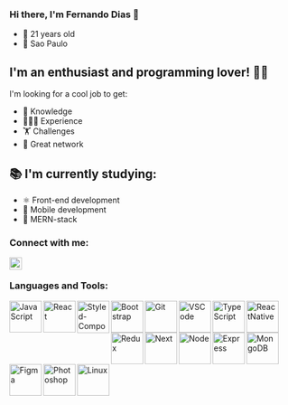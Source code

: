### Hi there, I'm Fernando Dias 👋

- 📅 21 years old
- 📍 Sao Paulo

## I'm an enthusiast and programming lover! 💪🏽

I'm looking for a cool job to get:
- 🧠 Knowledge
- 👨🏽‍💻 Experience
- 🏋️ Challenges
- 👥 Great network

## 📚 I'm currently studying:

- ⚛️ Front-end development
- 📱 Mobile development
- 🚀 MERN-stack


### Connect with me:

[<img align="left" alt="nand0diaz | LinkedIn" width="22px" src="https://cdn.jsdelivr.net/npm/simple-icons@v3/icons/linkedin.svg" />][linkedin]

<br />

### Languages and Tools:

<img align="left" alt="JavaScript" width="57px" height="56px" src="https://miro.medium.com/max/1110/1*S-nV902O1yWwpFbxn0P_xA.png"/>
<img align="left" alt="React" width="57px" height="56px" src="https://res.cloudinary.com/practicaldev/image/fetch/s--qo_Wp38Z--/c_limit%2Cf_auto%2Cfl_progressive%2Cq_auto%2Cw_880/https://dev-to-uploads.s3.amazonaws.com/i/e0nl7ziy1la7bpwj7rsp.png"/>
<img align="left" alt="Styled-Components" width="57px" src="https://styled-components.com/atom.png"/>
<img align="left" alt="Bootstrap" width="57px" height="56px" src="https://getbootstrap.com/docs/4.0/assets/brand/bootstrap-social-logo.png"/>
<img align="left" alt="Git" width="57px" height="56px" src="https://3.bp.blogspot.com/-xhNpNJJyQhk/XIe4GY78RQI/AAAAAAAAItc/ouueFUj2Hqo5dntmnKqEaBJR4KQ4Q2K3ACK4BGAYYCw/s1600/logo%2Bgit%2Bicon.png"/>
<img align="left" alt="VSCode" width="57px" height="56px" src="https://northcreation.agency/assets/Uploads/VSCode__FitWzEwMDAsMTAwMF0.png"/>


<img align="left" alt="TypeScript" width="57px" height="56px" src="https://miro.medium.com/max/816/1*mn6bOs7s6Qbao15PMNRyOA.png"/>
<img align="left" alt="ReactNative" width="57px" height="56px" src="https://res.cloudinary.com/practicaldev/image/fetch/s--qo_Wp38Z--/c_limit%2Cf_auto%2Cfl_progressive%2Cq_auto%2Cw_880/https://dev-to-uploads.s3.amazonaws.com/i/e0nl7ziy1la7bpwj7rsp.png"/>
<img align="left" alt="Redux" width="57px" height="56px" src="https://www.nicepng.com/png/detail/178-1787594_redux-redux-logo-svg.png"/>
<img align="left" alt="Next" width="57px" height="56px" src="https://cdn.auth0.com/blog/logos/nextjs-logo.png"/>
<img align="left" alt="Node" width="57px" height="56px" src="https://www.secret-source.eu/wp-content/uploads/2017/11/node-js-logo.jpg"/>
<img align="left" alt="Express" width="57px" height="56px" src="https://expressjs.com/images/express-facebook-share.png"/>
<img align="left" alt="MongoDB" width="57px" height="56px" src="https://cdn.icon-icons.com/icons2/2415/PNG/512/mongodb_original_wordmark_logo_icon_146425.png"/>
<img align="left" alt="Figma" width="57px" height="56px" src="https://4.bp.blogspot.com/-LiJZ5I8E7K8/XIe_GeI5glI/AAAAAAAAIuw/4Awu8j8r0P8TKBXzyxyslHEfplOlK9-6QCK4BGAYYCw/s1600/icon%2Bfigma%2Bvector.png"/>
<img align="left" alt="Photoshop" width="57px" height="56px" src="https://seeklogo.com/images/A/adobe-photoshop-logo-7B88D7B5AA-seeklogo.com.png"/>
<img align="left" alt="Linux" width="57px" height="56px" src="https://i.pinimg.com/originals/c7/b8/11/c7b8113247fecd83bd9b5ed5bd3f34d5.png"/>

<br />
<br />


[linkedin]: https://www.linkedin.com/in/fernando-d-6b1115179/
